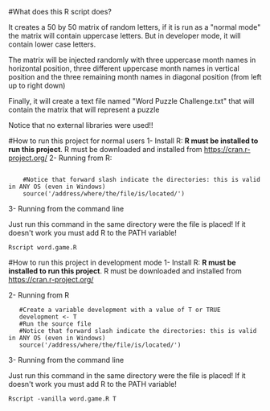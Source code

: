 #What does this R script does?

It creates a 50 by 50 matrix of random letters, if it is run as a "normal mode" the matrix will contain uppercase letters. But in developer mode, it will contain lower case letters.

The matrix will be injected randomly with three uppercase month names in horizontal position, three different uppercase month names in vertical position and the three remaining month names in diagonal position (from left up to right down)

Finally, it will create a text file named "Word Puzzle Challenge.txt" that will contain the matrix that will represent a puzzle

Notice that no external libraries were used!!


#How to run this project for normal users
1- Install R: **R must be installed to run this project**.  R must be downloaded and installed from https://cran.r-project.org/
2- Running from R:
```

    #Notice that forward slash indicate the directories: this is valid in ANY OS (even in Windows)
    source('/address/where/the/file/is/located/')
```
3- Running from the command line
	
Just run this command in the same directory were the file is placed! If it doesn't work you must add R to the PATH variable!

    Rscript word.game.R

#How to run this project in development mode 
1- Install R: **R must be installed to run this project**. R must be downloaded and installed from https://cran.r-project.org/

2- Running from R

```
   #Create a variable development with a value of T or TRUE
   development <- T
   #Run the source file
   #Notice that forward slash indicate the directories: this is valid in ANY OS (even in Windows)
   source('/address/where/the/file/is/located/')
```
3- Running from the command line

Just run this command in the same directory were the file is placed! If it doesn't work you must add R to the PATH variable!

    Rscript -vanilla word.game.R T




